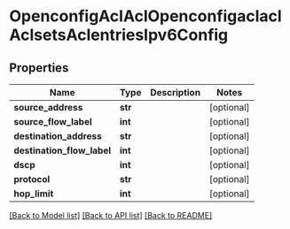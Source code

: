 # OpenconfigAclAclOpenconfigaclaclAclsetsAclentriesIpv6Config

## Properties
Name | Type | Description | Notes
------------ | ------------- | ------------- | -------------
**source_address** | **str** |  | [optional] 
**source_flow_label** | **int** |  | [optional] 
**destination_address** | **str** |  | [optional] 
**destination_flow_label** | **int** |  | [optional] 
**dscp** | **int** |  | [optional] 
**protocol** | **str** |  | [optional] 
**hop_limit** | **int** |  | [optional] 

[[Back to Model list]](../README.md#documentation-for-models) [[Back to API list]](../README.md#documentation-for-api-endpoints) [[Back to README]](../README.md)



